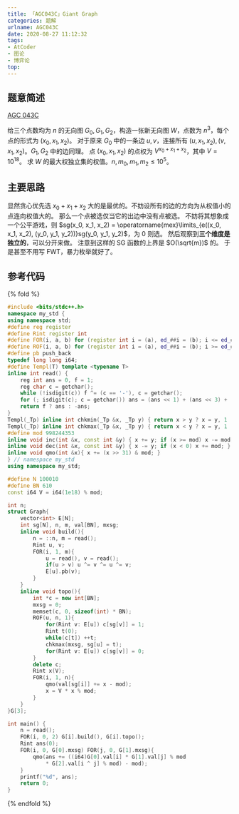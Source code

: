```yaml
---
title: 「AGC043C」Giant Graph
categories: 题解
urlname: AGC043C
date: 2020-08-27 11:12:32
tags:
- AtCoder
- 图论
- 博弈论
top:
---
```


## 题意简述

[AGC 043C](https://atcoder.jp/contests/agc043/tasks/agc043_c)

给三个点数均为 $n$ 的无向图 $G_0, G_1, G_2$，构造一张新无向图 $W$，点数为 $n^3$，每个点的形式为 $(x_0, x_1, x_2)$。
对于原来 $G_0$ 中的一条边 $u, v$，连接所有 $(u, x_1, x_2), (v, x_1, x_2)$。$G_1, G_2$ 中的边同理。
点 $(x_0, x_1, x_2)$ 的点权为 $V^{x_0 + x_1 + x_2}$，其中 $V = 10^{18}$。
求 $W$ 的最大权独立集的权值。$n, m_0, m_1, m_2\le 10^5$。

<!-- more -->

## 主要思路

显然贪心优先选 $x_0 + x_1 + x_2$ 大的是最优的。不妨设所有的边的方向为从权值小的点连向权值大的。
那么一个点被选仅当它的出边中没有点被选。
不妨将其想象成一个公平游戏，则 $sg(x_0, x_1, x_2) = \operatorname{mex}\limits_{e((x_0, x_1, x_2), (y_0, y_1, y_2))}sg(y_0, y_1, y_2)$，为 $0$ 则选。
然后观察到**三个维度是独立的**，可以分开来做。
注意到这样的 SG 函数的上界是 $O(\sqrt{m})$ 的。
于是甚至不用写 FWT，暴力枚举就好了。

## 参考代码

{% fold %}
```cpp
#include <bits/stdc++.h>
namespace my_std {
using namespace std;
#define reg register
#define Rint register int
#define FOR(i, a, b) for (register int i = (a), ed_##i = (b); i <= ed_##i; ++i)
#define ROF(i, a, b) for (register int i = (a), ed_##i = (b); i >= ed_##i; --i)
#define pb push_back
typedef long long i64;
#define Templ(T) template <typename T>
inline int read() {
    reg int ans = 0, f = 1;
    reg char c = getchar();
    while (!isdigit(c)) f ^= (c == '-'), c = getchar();
    for (; isdigit(c); c = getchar()) ans = (ans << 1) + (ans << 3) + (c ^ 48);
    return f ? ans : -ans;
}
Templ(_Tp) inline int chkmin(_Tp &x, _Tp y) { return x > y ? x = y, 1 : 0; }
Templ(_Tp) inline int chkmax(_Tp &x, _Tp y) { return x < y ? x = y, 1 : 0; }
#define mod 998244353
inline void inc(int &x, const int &y) { x += y; if (x >= mod) x -= mod; }
inline void dec(int &x, const int &y) { x -= y; if (x < 0) x += mod; }
inline void qmo(int &x){ x += (x >> 31) & mod; }
} // namespace my_std
using namespace my_std;

#define N 100010
#define BN 610
const i64 V = i64(1e18) % mod;

int n;
struct Graph{
    vector<int> E[N];
    int sg[N], n, m, val[BN], mxsg;
    inline void build(){
        n = ::n, m = read();
        Rint u, v;
        FOR(i, 1, m){
            u = read(), v = read();
            if(u > v) u ^= v ^= u ^= v;
            E[u].pb(v);
        }
    }
    inline void topo(){
        int *c = new int[BN];
        mxsg = 0;
        memset(c, 0, sizeof(int) * BN);
        ROF(u, n, 1){
            for(Rint v: E[u]) c[sg[v]] = 1;
            Rint t(0);
            while(c[t]) ++t;
            chkmax(mxsg, sg[u] = t);
            for(Rint v: E[u]) c[sg[v]] = 0;
        }
        delete c;
        Rint x(V);
        FOR(i, 1, n){
            qmo(val[sg[i]] += x - mod);
            x = V * x % mod;
        }
    }
}G[3];

int main() {
    n = read();
    FOR(i, 0, 2) G[i].build(), G[i].topo();
    Rint ans(0);
    FOR(i, 0, G[0].mxsg) FOR(j, 0, G[1].mxsg){
        qmo(ans += ((i64)G[0].val[i] * G[1].val[j] % mod
            * G[2].val[i ^ j] % mod) - mod);
    }
    printf("%d", ans);
    return 0;
}
```
{% endfold %}